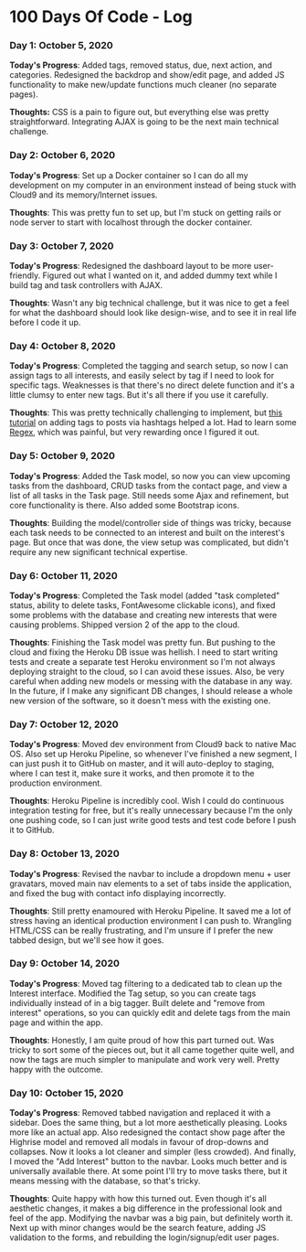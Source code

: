 # 100 Days Of Code - Log

### Day 1: October 5, 2020

**Today's Progress**: Added tags, removed status, due, next action, and categories. Redesigned the backdrop and show/edit page, and added JS functionality to make new/update functions much cleaner (no separate pages).

**Thoughts:** CSS is a pain to figure out, but everything else was pretty straightforward. Integrating AJAX is going to be the next main technical challenge.


### Day 2: October 6, 2020

**Today's Progress**: Set up a Docker container so I can do all my development on my computer in an environment instead of being stuck with Cloud9 and its memory/Internet issues.

**Thoughts**: This was pretty fun to set up, but I'm stuck on getting rails or node server to start with localhost through the docker container.

### Day 3: October 7, 2020

**Today's Progress**: Redesigned the dashboard layout to be more user-friendly. Figured out what I wanted on it, and added dummy text while I build tag and task controllers with AJAX.

**Thoughts**: Wasn't any big technical challenge, but it was nice to get a feel for what the dashboard should look like design-wise, and to see it in real life before I code it up.

### Day 4: October 8, 2020

**Today's Progress**: Completed the tagging and search setup, so now I can assign tags to all interests, and easily select by tag if I need to look for specific tags. Weaknesses is that there's no direct delete function and it's a little clumsy to enter new tags. But it's all there if you use it carefully.

**Thoughts**: This was pretty technically challenging to implement, but [this tutorial](https://www.youtube.com/watch?v=oPpigFAlLmE) on adding tags to posts via hashtags helped a lot. Had to learn some [Regex](https://regexr.com/), which was painful, but very rewarding once I figured it out. 

### Day 5: October 9, 2020

**Today's Progress**: Added the Task model, so now you can view upcoming tasks from the dashboard, CRUD tasks from the contact page, and view a list of all tasks in the Task page. Still needs some Ajax and refinement, but core functionality is there. Also added some Bootstrap icons.

**Thoughts**: Building the model/controller side of things was tricky, because each task needs to be connected to an interest and built on the interest's page. But once that was done, the view setup was complicated, but didn't require any new significant technical expertise.


### Day 6: October 11, 2020

**Today's Progress**: Completed the Task model (added "task completed" status, ability to delete tasks, FontAwesome clickable icons), and fixed some problems with the database and creating new interests that were causing problems. Shipped version 2 of the app to the cloud.

**Thoughts**: Finishing the Task model was pretty fun. But pushing to the cloud and fixing the Heroku DB issue was hellish. I need to start writing tests and create a separate test Heroku environment so I'm not always deploying straight to the cloud, so I can avoid these issues. Also, be very careful when adding new models or messing with the database in any way. In the future, if I make any significant DB changes, I should release a whole new version of the software, so it doesn't mess with the existing one.

### Day 7: October 12, 2020

**Today's Progress**: Moved dev environment from Cloud9 back to native Mac OS. Also set up Heroku Pipeline, so whenever I've finished a new segment, I can just push it to GitHub on master, and it will auto-deploy to staging, where I can test it, make sure it works, and then promote it to the production environment.

**Thoughts**: Heroku Pipeline is incredibly cool. Wish I could do continuous integration testing for free, but it's really unnecessary because I'm the only one pushing code, so I can just write good tests and test code before I push it to GitHub.

### Day 8: October 13, 2020

**Today's Progress**: Revised the navbar to include a dropdown menu + user gravatars, moved main nav elements to a set of tabs inside the application, and fixed the bug with contact info displaying incorrectly.

**Thoughts**: Still pretty enamoured with Heroku Pipeline. It saved me a lot of stress having an identical production environment I can push to. Wrangling HTML/CSS can be really frustrating, and I'm unsure if I prefer the new tabbed design, but we'll see how it goes.

### Day 9: October 14, 2020

**Today's Progress**: Moved tag filtering to a dedicated tab to clean up the Interest interface. Modified the Tag setup, so you can create tags individually instead of in a big tagger. Built delete and "remove from interest" operations, so you can quickly edit and delete tags from the main page and within the app.

**Thoughts**: Honestly, I am quite proud of how this part turned out. Was tricky to sort some of the pieces out, but it all came together quite well, and now the tags are much simpler to manipulate and work very well. Pretty happy with the outcome.

### Day 10: October 15, 2020

**Today's Progress**: Removed tabbed navigation and replaced it with a sidebar. Does the same thing, but a lot more aesthetically pleasing. Looks more like an actual app. Also redesigned the contact show page after the Highrise model and removed all modals in favour of drop-downs and collapses. Now it looks a lot cleaner and simpler (less crowded). And finally, I moved the "Add Interest" button to the navbar. Looks much better and is universally available there. At some point I'll try to move tasks there, but it means messing with the database, so that's tricky.

**Thoughts**: Quite happy with how this turned out. Even though it's all aesthetic changes, it makes a big difference in the professional look and feel of the app. Modifying the navbar was a big pain, but definitely worth it. Next up with minor changes would be the search feature, adding JS validation to the forms, and rebuilding the login/signup/edit user pages.